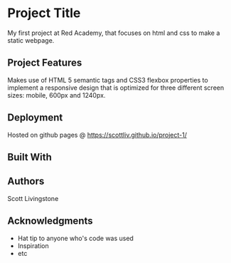 # Project Title

My first project at Red Academy, that focuses on html and css to make a static webpage.

## Project Features

Makes use of HTML 5 semantic tags and CSS3 flexbox properties to implement a responsive design that is optimized for three different screen sizes: mobile, 600px and 1240px.

## Deployment

Hosted on github pages @ https://scottliv.github.io/project-1/

## Built With



## Authors

Scott Livingstone


## Acknowledgments

* Hat tip to anyone who's code was used
* Inspiration
* etc
